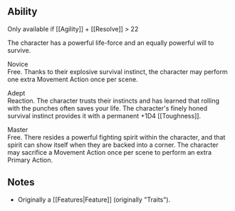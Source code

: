 ## Ability
Only available if [[Agility]] + [[Resolve]] > 22

The character has a powerful life-force and an equally powerful will to survive.

Novice<br>Free. Thanks to their explosive survival instinct, the character may perform one extra Movement Action once per scene.

Adept<br>Reaction. The character trusts their instincts and has learned that rolling with the punches often saves your life. The character's finely honed survival instinct provides it with a permanent +1D4 [[Toughness]].

Master<br>Free. There resides a powerful fighting spirit within the character, and that spirit can show itself when they are backed into a corner. The character may sacrifice a Movement Action once per scene to perform an extra Primary Action.
## Notes
* Originally a [[Features|Feature]] (originally "Traits").